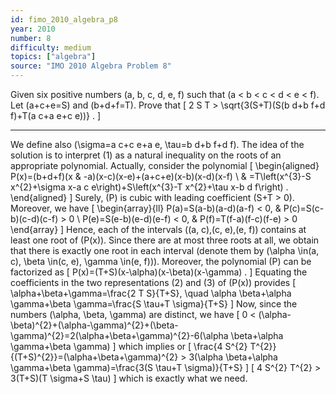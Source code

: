 ```yaml
---
id: fimo_2010_algebra_p8
year: 2010
number: 8
difficulty: medium
topics: ["algebra"]
source: "IMO 2010 Algebra Problem 8"
---
```


Given six positive numbers \(a, b, c, d, e, f\) such that \(a < b < c < d < e < f\). Let \(a+c+e=S\) and \(b+d+f=T\). Prove that
\[
2 S T > \sqrt{3(S+T)(S(b d+b f+d f)+T(a c+a e+c e))} .
\]

---
We define also \(\sigma=a c+c e+a e, \tau=b d+b f+d f\). The idea of the solution is to interpret (1) as a natural inequality on the roots of an appropriate polynomial.
Actually, consider the polynomial
\[
\begin{aligned}
P(x)=(b+d+f)(x & -a)(x-c)(x-e)+(a+c+e)(x-b)(x-d)(x-f) \\
& =T\left(x^{3}-S x^{2}+\sigma x-a c e\right)+S\left(x^{3}-T x^{2}+\tau x-b d f\right) .
\end{aligned}
\]
Surely, \(P\) is cubic with leading coefficient \(S+T > 0\). Moreover, we have
\[
\begin{array}{ll}
P(a)=S(a-b)(a-d)(a-f) < 0, & P(c)=S(c-b)(c-d)(c-f) > 0 \\
P(e)=S(e-b)(e-d)(e-f) < 0, & P(f)=T(f-a)(f-c)(f-e) > 0
\end{array}
\]
Hence, each of the intervals \((a, c),(c, e),(e, f)\) contains at least one root of \(P(x)\). Since there are at most three roots at all, we obtain that there is exactly one root in each interval (denote them by \(\alpha \in(a, c), \beta \in(c, e), \gamma \in(e, f))\). Moreover, the polynomial \(P\) can be factorized as
\[
P(x)=(T+S)(x-\alpha)(x-\beta)(x-\gamma) .
\]
Equating the coefficients in the two representations (2) and (3) of \(P(x)\) provides
\[
\alpha+\beta+\gamma=\frac{2 T S}{T+S}, \quad \alpha \beta+\alpha \gamma+\beta \gamma=\frac{S \tau+T \sigma}{T+S}
\]
Now, since the numbers \(\alpha, \beta, \gamma\) are distinct, we have
\[
0 < (\alpha-\beta)^{2}+(\alpha-\gamma)^{2}+(\beta-\gamma)^{2}=2(\alpha+\beta+\gamma)^{2}-6(\alpha \beta+\alpha \gamma+\beta \gamma)
\]
which implies
or
\[
\frac{4 S^{2} T^{2}}{(T+S)^{2}}=(\alpha+\beta+\gamma)^{2} > 3(\alpha \beta+\alpha \gamma+\beta \gamma)=\frac{3(S \tau+T \sigma)}{T+S}
\]
\[
4 S^{2} T^{2} > 3(T+S)(T \sigma+S \tau)
\]
which is exactly what we need.
